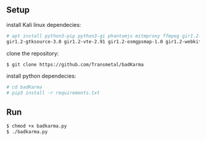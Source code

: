 ## Setup 
install Kali linux dependecies:
```bash
# apt install python3-pip python3-gi phantomjs mitmproxy ffmpeg gir1.2-gtk-vnc-2.0 \
gir1.2-gtksource-3.0 gir1.2-vte-2.91 gir1.2-osmgpsmap-1.0 gir1.2-webkit2-4.0 
```
clone the repository:
```bash
$ git clone https://github.com/Transmetal/badKarma
```
install python dependecies:
```bash
# cd badKarma
# pip3 install -r requirements.txt
```

## Run 

```bash
$ chmod +x badkarma.py
$ ./badkarma.py
```
